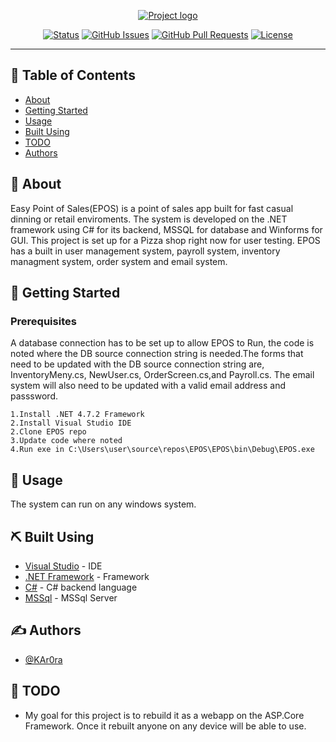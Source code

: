 <p align="center">
  <a href="" rel="noopener">
 <img src="https://i.imgur.com/WwNUEfe.png" alt="Project logo"></a>
</p>
<div align="center">

  [![Status](https://img.shields.io/badge/status-active-success.svg)]() 
  [![GitHub Issues](https://img.shields.io/github/issues/kylelobo/The-Documentation-Compendium.svg)](https://github.com/kylelobo/The-Documentation-Compendium/issues)
  [![GitHub Pull Requests](https://img.shields.io/github/issues-pr/kylelobo/The-Documentation-Compendium.svg)](https://github.com/kylelobo/The-Documentation-Compendium/pulls)
  [![License](https://img.shields.io/badge/license-MIT-blue.svg)](/LICENSE)

</div>

---

## 📝 Table of Contents
- [About](#about)
- [Getting Started](#getting_started)
- [Usage](#usage)
- [Built Using](#built_using)
- [TODO](#TODO)
- [Authors](#authors)

## 🧐 About <a name = "about"></a>
Easy Point of Sales(EPOS) is a point of sales app built for fast casual dinning or retail enviroments. The system is developed on the .NET framework using C# for its backend, MSSQL for database and Winforms for GUI. This project is set up for a Pizza shop right now for user testing. EPOS has a built in user management system, payroll system, inventory managment system, order system and email system. 

## 🏁 Getting Started <a name = "getting_started"></a>

### Prerequisites
A database connection has to be set up to allow EPOS to Run, the code is noted where the DB source connection string is needed.The forms that need to be updated with the DB source connection string are, InventoryMeny.cs, NewUser.cs, OrderScreen.cs,and Payroll.cs. The email system will also need to be updated with a valid email address and passsword. 

```
1.Install .NET 4.7.2 Framework
2.Install Visual Studio IDE
2.Clone EPOS repo
3.Update code where noted 
4.Run exe in C:\Users\user\source\repos\EPOS\EPOS\bin\Debug\EPOS.exe 
```

## 🎈 Usage <a name="usage"></a>
The system can run on any windows system.

## ⛏️ Built Using <a name = "built_using"></a>
- [Visual Studio](https://visualstudio.microsoft.com/) - IDE
- [.NET Framework](https://dotnet.microsoft.com/download/dotnet-framework/net472) - Framework
- [C#](https://docs.microsoft.com/en-us/dotnet/csharp/) - C# backend language
- [MSSql](https://www.microsoft.com/en-us/sql-server/sql-server-2019) - MSSql Server


## ✍️ Authors <a name = "authors"></a>
- [@KAr0ra](https://github.com/KAr0ra)

##  🚧 TODO <a name = "TODO"></a>
- My goal for this project is to rebuild it as a webapp on the ASP.Core Framework. Once it rebuilt anyone on any device will be able to use. 
